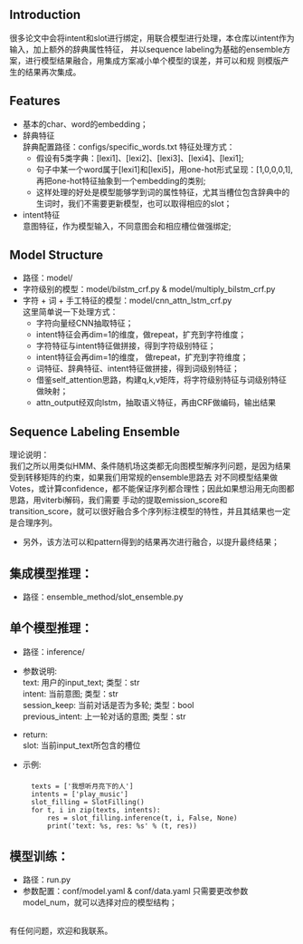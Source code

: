 ## Introduction
很多论文中会将intent和slot进行绑定，用联合模型进行处理，本仓库以intent作为输入，加上额外的辞典属性特征，
并以sequence labeling为基础的ensemble方案，进行模型结果融合，用集成方案减小单个模型的误差，并可以和规
则模版产生的结果再次集成。

## Features
- 基本的char、word的embedding；
- 辞典特征  
辞典配置路径：configs/specific_words.txt
特征处理方式：
    - 假设有5类字典：[lexi1]、[lexi2]、[lexi3]、[lexi4]、[lexi1];  
    - 句子中某一个word属于[lexi1]和[lexi5]，用one-hot形式呈现：[1,0,0,0,1],再把one-hot特征抽象到一个embedding的类别;  
    - 这样处理的好处是模型能够学到词的属性特征，尤其当槽位包含辞典中的生词时，我们不需要更新模型，也可以取得相应的slot；
- intent特征  
意图特征，作为模型输入，不同意图会和相应槽位做强绑定;  

## Model Structure
- 路径：model/  
- 字符级别的模型：model/bilstm_crf.py & model/multiply_bilstm_crf.py  
- 字符 + 词 + 手工特征的模型：model/cnn_attn_lstm_crf.py  
这里简单说一下处理方式：  
    - 字符向量经CNN抽取特征；  
    - intent特征会再dim=1的维度，做repeat，扩充到字符维度；  
    - 字符特征与intent特征做拼接，得到字符级别特征；  
    - intent特征会再dim=1的维度， 做repeat，扩充到字符维度；  
    - 词特征、辞典特征、intent特征做拼接，得到词级别特征；  
    - 借鉴self_attention思路，构建q,k,v矩阵，将字符级别特征与词级别特征做映射；  
    - attn_output经双向lstm，抽取语义特征，再由CRF做编码，输出结果  

## Sequence Labeling Ensemble
理论说明：  
我们之所以用类似HMM、条件随机场这类都无向图模型解序列问题，是因为结果受到转移矩阵的约束，如果我们用常规的ensemble思路去
对不同模型结果做Votes，或计算confidence，都不能保证序列都合理性；因此如果想沿用无向图都思路，用viterbi解码，我们需要
手动的提取emission_score和transition_score，就可以很好融合多个序列标注模型的特性，并且其结果也一定是合理序列。  
- 另外，该方法可以和pattern得到的结果再次进行融合，以提升最终结果；  

## 集成模型推理：
- 路径：ensemble_method/slot_ensemble.py  

## 单个模型推理：
- 路径：inference/  

- 参数说明:  
    text: 用户的input_text; 类型：str  
    intent: 当前意图; 类型：str  
    session_keep: 当前对话是否为多轮; 类型：bool  
    previous_intent: 上一轮对话的意图; 类型：str  
    
- return:  
    slot: 当前input_text所包含的槽位  

- 示例:  
    ####
        texts = ['我想听月亮下的人']
        intents = ['play_music']
        slot_filling = SlotFilling()
        for t, i in zip(texts, intents):
            res = slot_filling.inference(t, i, False, None)
            print('text: %s, res: %s' % (t, res))

## 模型训练：
- 路径：run.py  
- 参数配置：conf/model.yaml & conf/data.yaml
只需要更改参数model_num，就可以选择对应的模型结构；  

##
有任何问题，欢迎和我联系。